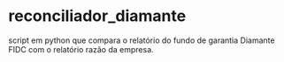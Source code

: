 # reconciliador_diamante
script em python que compara o relatório do fundo de garantia Diamante FIDC com o relatório razão da empresa.
